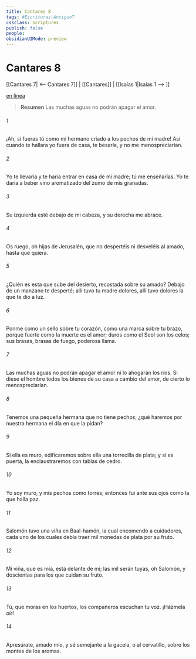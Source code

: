 ```yaml
---
title: Cantares 8
tags: #Escrituras\AntiguoT
cssclass: scriptures
publish: false
people:
obsidianUIMode: preview
---
```


# Cantares 8
[[Cantares 7| <-- Cantares 7]] | [[Cantares]] | [[Isaías 1|Isaías 1 --> ]]

[en línea](https://churchofjesuschrist.org/study/scriptures/ot/song/8?lang=spa)

> __Resumen__
Las muchas aguas no podrán apagar el amor.

###### 1 
¡Ah, si fueras tú como mi hermano
criado a los pechos de mi madre!
Así cuando te hallara yo fuera de casa, te besaría,
y no me menospreciarían.

###### 2 
Yo te llevaría y te haría entrar en casa de mi madre;
tú me enseñarías.
Yo te daría a beber vino
aromatizado del zumo de mis granadas.

###### 3 
Su izquierda esté debajo de mi cabeza,
y su derecha me abrace.

###### 4 
Os ruego, oh hijas de Jerusalén,
que no despertéis ni desveléis al amado,
hasta que quiera.

###### 5 
¿Quién es esta que sube del desierto,
recostada sobre su amado?
Debajo de un manzano te desperté;
allí tuvo tu madre dolores,
allí tuvo dolores la que te dio a luz.

###### 6 
Ponme como un sello sobre tu corazón,
como una marca sobre tu brazo,
porque fuerte como la muerte es el amor;
duros como el Seol son los celos;
sus brasas, brasas de fuego,
poderosa llama.

###### 7 
Las muchas aguas no podrán apagar el amor
ni lo ahogarán los ríos.
Si diese
el hombre todos los bienes de su casa
a cambio del amor,
de cierto lo menospreciarían.

###### 8 
Tenemos una pequeña hermana
que no tiene pechos;
¿qué haremos por nuestra hermana
el día en que la pidan?

###### 9 
Si ella es muro,
edificaremos sobre ella una torrecilla de plata;
y si es puerta,
la enclaustraremos con tablas de cedro.

###### 10 
Yo soy muro, y mis pechos como torres;
entonces fui ante sus ojos
como la que halla paz.

###### 11 
Salomón tuvo una viña en Baal-hamón,
la cual encomendó a cuidadores,
cada uno de los cuales debía traer
mil 
monedas
 de plata por su fruto.

###### 12 
Mi viña, que es mía, está delante de mí;
las mil serán tuyas, oh Salomón,
y doscientas para los que cuidan su fruto.

###### 13 
Tú, que moras en los huertos,
los compañeros escuchan tu voz.
¡Házmela oír!

###### 14 
Apresúrate, amado mío,
y sé semejante a la gacela, o al cervatillo,
sobre los montes de los aromas.

